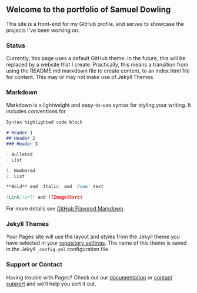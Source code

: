 ## Welcome to the portfolio of Samuel Dowling

This site is a front-end for my GitHub profile, and serves to showcase the projects I've been working on. 

### Status

Currently, this page uses a default GitHub theme. In the future, this will be replaced by a website that I create. Practically, this means a transition from using the README.md markdown file to create content, to an index.html file for content. This may or may not make use of Jekyll Themes.

### Markdown

Markdown is a lightweight and easy-to-use syntax for styling your writing. It includes conventions for

```markdown
Syntax highlighted code block

# Header 1
## Header 2
### Header 3

- Bulleted
- List

1. Numbered
2. List

**Bold** and _Italic_ and `Code` text

[Link](url) and ![Image](src)
```

For more details see [GitHub Flavored Markdown](https://guides.github.com/features/mastering-markdown/).

### Jekyll Themes

Your Pages site will use the layout and styles from the Jekyll theme you have selected in your [repository settings](https://github.com/samuel-emrys/samuel-emrys.github.io/settings). The name of this theme is saved in the Jekyll `_config.yml` configuration file.

### Support or Contact

Having trouble with Pages? Check out our [documentation](https://help.github.com/categories/github-pages-basics/) or [contact support](https://github.com/contact) and we’ll help you sort it out.
